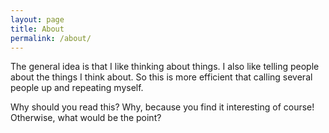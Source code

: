 ```yaml
---
layout: page
title: About
permalink: /about/
---
```


The general idea is that I like thinking about things.
I also like telling people about the things I think about.
So this is more efficient that calling several people up and repeating myself.

Why should you read this? Why, because you find it interesting of course! Otherwise, what would be the point?